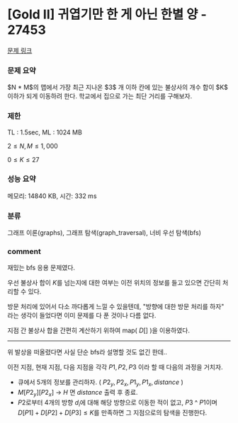 # [Gold II] 귀엽기만 한 게 아닌 한별 양 - 27453

[문제 링크](https://www.acmicpc.net/problem/27453)

### 문제 요약

<p> $N * M$의 맵에서 가장 최근 지나온 $3$ 개 이하 칸에 있는 불상사의 개수 합이 $K$ 이하가 되게 이동하려 한다. 학교에서 집으로 가는 최단 거리를 구해보자. </p>

### 제한

TL : 1.5sec, ML : 1024 MB

$2 ≤ N, M ≤ 1,000$

$0 ≤ K ≤ 27$

### 성능 요약

메모리: 14840 KB, 시간: 332 ms

### 분류

그래프 이론(graphs), 그래프 탐색(graph_traversal), 너비 우선 탐색(bfs)

### comment

재밌는 bfs 응용 문제였다.

우선 불상사 합이 $K$를 넘는지에 대한 여부는 이전 위치의 정보를 들고 있으면 간단히 처리할 수 있다.

방문 처리에 있어서 다소 까다롭게 느낄 수 있을텐데, "방향에 대한 방문 처리를 하자" 라는 생각이 들었다면 이미 문제를 다 푼 것이나 다름 없다.

지점 간 불상사 합을 간편히 계산하기 위하여 map( $D[]$ )을 이용하였다.

-----------------------------------------------------------------------------------------------------------------------------------------------------------------------

위 발상을 떠올렸다면 사실 단순 bfs라 설명할 것도 없긴 한데..

이전 지점, 현재 지점, 다음 지점을 각각 $P1, P2, P3$ 이라 할 때 다음의 과정을 거치자.

* 큐에서 5개의 정보를 관리하자. ( $P2_y, P2_x, P1_y, P1_x, distance$ )
* $M[P2_y][P2_x]$ -> $H$ 면 $distance$ 출력 후 종료.
* $P2$로부터 4개의 방향 $d_i$에 대해 해당 방향으로 이동한 적이 없고, $P3$ ^ $P1$이며 $D[P1] + D[P2] + D[P3] ≤ K$를 만족하면 그 지점으로의 탐색을 진행한다.

